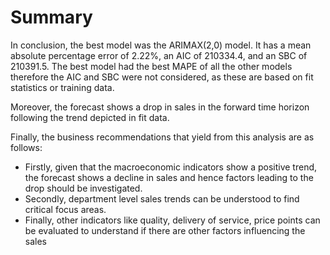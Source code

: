 # Summary

In conclusion, the best model was the ARIMAX(2,0) model. It has a mean absolute percentage error of 2.22%, an AIC of 210334.4, and an SBC of 210391.5. The best model had the best MAPE of all the other models therefore the AIC and SBC were not considered, as these are based on fit statistics or training data. 

Moreover, the forecast shows a drop in sales in the forward time horizon following the trend depicted in fit data. 

Finally, the business recommendations that yield from this analysis are as follows:

* Firstly, given that the macroeconomic indicators show a positive trend, the forecast shows a decline in 
sales and hence factors leading to the drop should be investigated. 
* Secondly, department level sales trends can be understood to find critical focus areas. 
* Finally, other indicators like quality, delivery of service, price points can be evaluated to understand if 
there are other factors influencing the sales